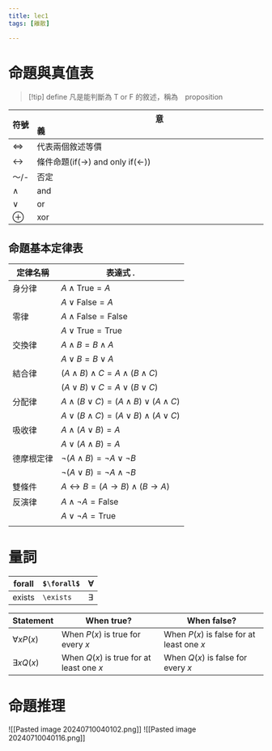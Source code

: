 ```yaml
---
title: lec1
tags: [離散]

---
```

# 命題與真值表
> [!tip] define
> 凡是能判斷為 T or F 的敘述，稱為　proposition

| 符號                | 意義　　　　　　　　　　　　　　　　　　　　　　　　　　　　　.                  |
| ----------------- | ------------------------------------------------- |
| $\Leftrightarrow$ | 代表兩個敘述等價                                          |
| $\leftrightarrow$ | 條件命題(if($\rightarrow$) and only if($\leftarrow$)) |
| ～/-               | 否定                                                |
| $\land$           | and                                               |
| $\lor$            | or                                                |
| $\oplus$          | xor                                               |
## 命題基本定律表

| 定律名稱  | 表達式                                                          .    |
| ----- | ----------------------------------------------------------------- |
| 身分律   | $A \land \text{True} = A$                                         |
|       | $A \lor \text{False} = A$                                         |
| 零律    | $A \land \text{False} = \text{False}$                             |
|       | $A \lor \text{True} = \text{True}$                                |
| 交換律   | $A \land B = B \land A$                                           |
|       | $A \lor B = B \lor A$                                             |
| 結合律   | $(A \land B) \land C = A \land (B \land C)$                       |
|       | $(A \lor B) \lor C = A \lor (B \lor C)$                           |
| 分配律   | $A \land (B \lor C) = (A \land B) \lor (A \land C)$               |
|       | $A \lor (B \land C) = (A \lor B) \land (A \lor C)$                |
| 吸收律   | $A \land (A \lor B) = A$                                          |
|       | $A \lor (A \land B) = A$                                          |
| 德摩根定律 | $\neg(A \land B) = \neg A \lor \neg B$                            |
|       | $\neg(A \lor B) = \neg A \land \neg B$                            |
| 雙條件   | $A \leftrightarrow B = (A \rightarrow B) \land (B \rightarrow A)$ |
| 反演律   | $A \land \neg A = \text{False}$                                   |
|       | $A \lor \neg A = \text{True}$                                     |
|       |                                                                   |


# 量詞

| forall | `$\forall$` | $\forall$ |
| ------ | ----------- | --------- |
| exists | `\exists`   | $\exists$ |

| Statement        | When true?                               | When false?                               |
| ---------------- | ---------------------------------------- | ----------------------------------------- |
| $\forall x P(x)$ | When $P(x)$ is true for every $x$        | When $P(x)$ is false for at least one $x$ |
| $\exists x Q(x)$ | When $Q(x)$ is true for at least one $x$ | When $Q(x)$ is false for every $x$        |

# 命題推理
![[Pasted image 20240710040102.png]]
![[Pasted image 20240710040116.png]]

